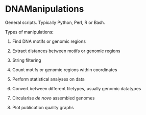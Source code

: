 DNAManipulations
==================

General scripts. Typically Python, Perl, R or Bash.

Types of manipulations:

1) Find DNA motifs or genomic regions

2) Extract distances between motifs or genomic regions

3) String filtering

4) Count motifs or genomic regions within coordinates

5) Perform statistical analyses on data

6) Convert between different filetypes, usually genomic datatypes

7) Circularise *de novo* assembled genomes

8) Plot publication quality graphs

